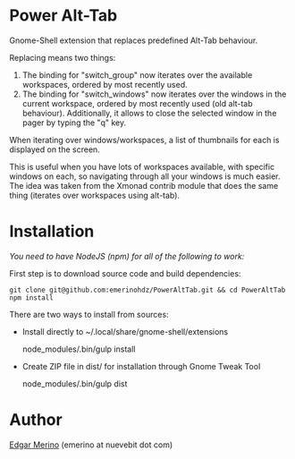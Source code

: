 # Power Alt-Tab

Gnome-Shell extension that replaces predefined Alt-Tab behaviour.

Replacing means two things:

1) The binding for "switch_group" now iterates over the available workspaces, ordered by most recently used.
2) The binding for "switch_windows" now iterates over the windows in the current workspace, ordered by most recently used (old alt-tab behaviour). Additionally, it allows to close the selected window in the pager by typing the "q" key.

When iterating over windows/workspaces, a list of thumbnails for each is displayed on the screen.

This is useful when you have lots of workspaces available, with specific windows on each, so navigating through all your windows is much easier. The idea was taken from the Xmonad contrib module that does the same thing (iterates over workspaces using alt-tab).

# Installation

*You need to have NodeJS (npm) for all of the following to work:*

First step is to download source code and build dependencies:

    git clone git@github.com:emerinohdz/PowerAltTab.git && cd PowerAltTab
    npm install

There are two ways to install from sources:

* Install directly to ~/.local/share/gnome-shell/extensions

    node_modules/.bin/gulp install

* Create ZIP file in dist/ for installation through Gnome Tweak Tool

    node_modules/.bin/gulp dist

# Author

[Edgar Merino](https://github.com/emerinohdz) (emerino at nuevebit dot com)
